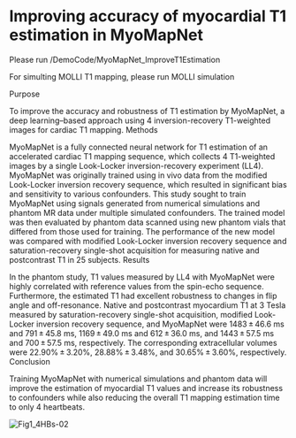 # Improving accuracy of myocardial T1 estimation in MyoMapNet

Please run /DemoCode/MyoMapNet_ImproveT1Estimation

For simulting MOLLI T1 mapping, please run MOLLI simulation



Purpose

To improve the accuracy and robustness of T1 estimation by MyoMapNet, a deep learning–based approach using 4 inversion-recovery T1-weighted images for cardiac T1 mapping.
Methods

MyoMapNet is a fully connected neural network for T1 estimation of an accelerated cardiac T1 mapping sequence, which collects 4 T1-weighted images by a single Look-Locker inversion-recovery experiment (LL4). MyoMapNet was originally trained using in vivo data from the modified Look-Locker inversion recovery sequence, which resulted in significant bias and sensitivity to various confounders. This study sought to train MyoMapNet using signals generated from numerical simulations and phantom MR data under multiple simulated confounders. The trained model was then evaluated by phantom data scanned using new phantom vials that differed from those used for training. The performance of the new model was compared with modified Look-Locker inversion recovery sequence and saturation-recovery single-shot acquisition for measuring native and postcontrast T1 in 25 subjects.
Results

In the phantom study, T1 values measured by LL4 with MyoMapNet were highly correlated with reference values from the spin-echo sequence. Furthermore, the estimated T1 had excellent robustness to changes in flip angle and off-resonance. Native and postcontrast myocardium T1 at 3 Tesla measured by saturation-recovery single-shot acquisition, modified Look-Locker inversion recovery sequence, and MyoMapNet were 1483 ± 46.6 ms and 791 ± 45.8 ms, 1169 ± 49.0 ms and 612 ± 36.0 ms, and 1443 ± 57.5 ms and 700 ± 57.5 ms, respectively. The corresponding extracellular volumes were 22.90% ± 3.20%, 28.88% ± 3.48%, and 30.65% ± 3.60%, respectively.
Conclusion

Training MyoMapNet with numerical simulations and phantom data will improve the estimation of myocardial T1 values and increase its robustness to confounders while also reducing the overall T1 mapping estimation time to only 4 heartbeats.



![Fig1_4HBs-02](https://user-images.githubusercontent.com/9512423/206268826-2eb38922-455a-43a5-8319-05791497d952.png)
